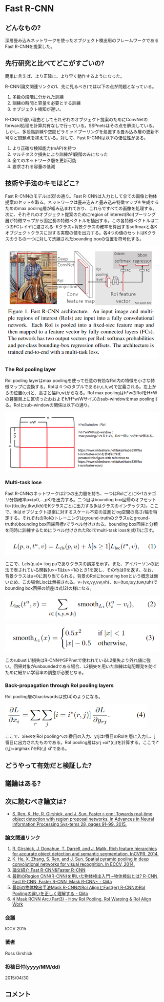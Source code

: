 # Fast R-CNN

## どんなもの?
深層畳み込みネットワークを使ったオブジェクト検出用のフレームワークであるFast R-CNNを提案した。

## 先行研究と比べてどこがすごいの?
簡単に言えば、より正確に、より早く動作するようになった。

R-CNN(論文関連リンクの1、先に見るべき)では以下の点が問題となっている。

1. 多数の段階に分かれた訓練
2. 訓練の時間と容量を必要とする訓練
3. オブジェクト検知が遅い。

R-CNNが遅い理由としてそれぞれのオブジェクト提案のためにConvNetのforward処理を計算共有なしで行っている。SSPnetsはその点を解決している。しかし、多段階訓練や空間ピラミッドプーリングを処置する畳み込み層の更新不可など問題点を抱えている。対して、Fast R-CNNは以下の優位性がある。

1. より正確な検知能力(mAP)を持つ
2. マルチタスク損失により訓練が1段階のみになった
3. 全てのネットワーク層を更新可能
4. 要求される容量の低減

## 技術や手法のキモはどこ?
Fast R-CNNのモデルは図1の通り。Fast R-CNNは入力として全ての画像と物体提案のセットを取る。ネットワークは畳み込みと畳み込み特徴マップを生成するためのmax pooling層が組み込まれており、これらですべての画像を処理する。次に、それぞれのオブジェクト提案のためにregion of interest(RoI)プーリング層が特徴マップから固定長の特徴ベクトルを抽出する。この各特徴ベクトルは二つのFCレイヤに渡される: Kクラス+背景クラスの確率を算出するsoftmaxと各Kオブジェクトクラスに対する実際の値を出力する。各4つの値のセットはKクラスのうちの一つに対して洗練されたbounding boxの位置を符号化する。

![fig1](img/FR/fig1.png)

### **The RoI pooling layer**
RoI pooling layerはmax poolingを使って任意の有効なRoI内の特徴を小さな特徴マップに変換する。RoIは４つのタプルである(r,c,h,w)で定義される。左上からの位置(r,c)と、高さと幅(h,w)からなる。RoI max poolingはh\*wのRoIをH\*Wの碁盤目上に区切ったおおよそh/H\*w/Wサイズのsub-windowをmax poolingする。RoIとsub-windowの関係は以下の通り。

![c1](img/FR/c1.png)

###  **Multi-task lose**
Fast R-CNNのネットワークは2つの出力層を持ち、一つはRoIごとにK+1カテゴリ分類確率p=(p0,...,pK)を出力する。二つ目はbounding box回帰のオフセットtk=(tkx,tky,tkw,tkh)をKクラスごとに出力する(kはクラスのインデックス)。ここで、tkはオブジェクト提案に対するスケール不変の並進とlog空間の高さ/幅を特定する。それぞれのRoIのトレーニングはground-truthのクラスuとground-truthのbounding box回帰目標vでラベル付けされる。bounding box回帰と分類を同時に訓練するためにラベル付けされたRoIでmulti-task lossを式(1)に示す。

![eq1](img/FR/eq1.png)

ここで、Lcls(p,u)=-log puでありクラスの誤差を示す。また、アイバーソンの記法で表されている関数\[u>=1\]はu>=1のとき1を返し、その他は0を返す。なお、背景クラスはu=0に割り当てられる。背景のRoIにbounding boxという概念は無いため、この場合Llocは無視される。v=(vx,vy,vw,vh)、tu=(tux,tuy,tuw,tuh)でbounding box回帰の誤差は式(2)の様になる。

![eq2](img/FR/eq2.png)

![eq3](img/FR/eq3.png)

このrubust L1損失はR-CNNやSPPnetで使われているL2損失より外れ値に強い。回帰対象がunboundedである場合、L2損失を用いた訓練は勾配爆発を防ぐために細かい学習率の調整が必要となる。

### **Back-propagation through RoI pooling layers**  
RoI pooling層のbackwardsは式(4)のようになる。

![eq4](img/FR/eq4.png)

ここで、xi∈ℝをRoI poolingへのi番目の入力、yrjはr番目のRoIを層に入力し、j番目に出力されたものである。RoI pooling層はyrj =xi\*(r,j)を計算する。ここでi\*(r,j)=argmax i'∈R(r,j) xi'である。


## どうやって有効だと検証した?

## 議論はある?

## 次に読むべき論文は?
- [S. Ren, K. He, R. Girshick, and J. Sun. Faster r-cnn: Towards real-time object detection with region proposal networks. In Advances in Neural Information Processing Sys-tems 28, pages 91–99. 2015.](https://arxiv.org/abs/1506.01497)

### 論文関連リンク
1. [R. Girshick, J. Donahue, T. Darrell, and J. Malik. Rich feature hierarchies for accurate object detection and semantic segmentation. InCVPR, 2014.](https://arxiv.org/abs/1311.2524)
2. [K. He, X. Zhang, S. Ren, and J. Sun. Spatial pyramid pooling in deep convolutional networks for visual recognition. In ECCV, 2014.](https://arxiv.org/abs/1406.4729)
3. [論文紹介 Fast R-CNN&Faster R-CNN](https://www.slideshare.net/takashiabe338/fast-rcnnfaster-rcnn)
4. [最新のRegion CNN(R-CNN)を用いた物体検出入門 ~物体検出とは? R-CNN, Fast R-CNN, Faster R-CNN, Mask R-CNN~ - Qiita](https://qiita.com/arutema47/items/8ff629a1516f7fd485f9)
5. [最新の物体検出手法Mask R-CNNのRoI AlignとFast(er) R-CNNのRoI Poolingの違いを正しく理解する - Qiita](https://qiita.com/yu4u/items/5cbe9db166a5d72f9eb8)
6. [4 Mask RCNN Arc.(Part3) - How RoI Pooling, RoI Warping & RoI Align Work](https://www.youtube.com/watch?v=XGi-Mz3do2s)

### 会議
ICCV 2015

### 著者
Ross Girshick

### 投稿日付(yyyy/MM/dd)
2015/04/30

## コメント
